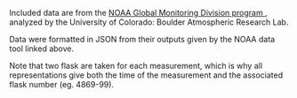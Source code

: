 Included data are from the
  <a href="https://www.esrl.noaa.gov/gmd/dv/data/index.php?type=Flask&site=SUM&category=Non-Methane%2BHydrocarbons">
    NOAA Global Monitoring Division program
  </a>, analyzed by the University of Colorado: Boulder
  Atmospheric Research Lab. 
  
  Data were formatted in JSON from their outputs given by the NOAA data tool linked above.
  
  Note that two flask are taken for each measurement, which is why all representations give
  both the time of the measurement and the associated flask number (eg. 4869-99).